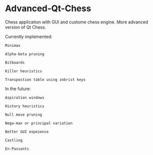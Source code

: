 # Advanced-Qt-Chess
Chess application with GUI and custome chess engine. More advanced version of Qt Chess.

Currently implemented:

	Minimax

	Alpha-beta pruning

	Bitboards

	Killer heuristics

	Transpostion table using zobrist keys
		
In the future:
		
	Aspiration windows

	History heuristics

	Null move pruning

	Nega-max or principal variation

	Better GUI expeience

	Castling

	En-Passants

